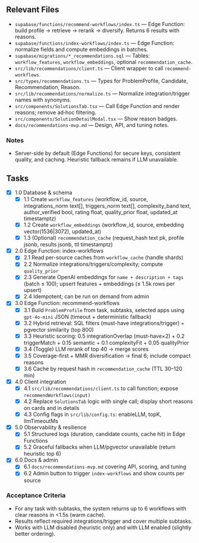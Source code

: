 ## Relevant Files

- `supabase/functions/recommend-workflows/index.ts` — Edge Function: build profile → retrieve → rerank → diversify. Returns 6 results with reasons.
- `supabase/functions/index-workflows/index.ts` — Edge Function: normalize fields and compute embeddings in batches.
- `supabase/migrations/*_recommendations.sql` — Tables: `workflow_features`, `workflow_embeddings`, optional `recommendation_cache`.
- `src/lib/recommendations/client.ts` — Client wrapper to call `recommend-workflows`.
- `src/types/recommendations.ts` — Types for ProblemProfile, Candidate, Recommendation, Reason.
- `src/lib/recommendations/normalize.ts` — Normalize integration/trigger names with synonyms.
- `src/components/SolutionsTab.tsx` — Call Edge Function and render reasons; remove ad‑hoc filtering.
- `src/components/SolutionDetailModal.tsx` — Show reason badges.
- `docs/recommendations-mvp.md` — Design, API, and tuning notes.

### Notes

- Server-side by default (Edge Functions) for secure keys, consistent quality, and caching. Heuristic fallback remains if LLM unavailable.

## Tasks

- [x] 1.0 Database & schema
  - [x] 1.1 Create `workflow_features` (workflow_id, source, integrations_norm text[], triggers_norm text[], complexity_band text, author_verified bool, rating float, quality_prior float, updated_at timestamptz)
  - [x] 1.2 Create `workflow_embeddings` (workflow_id, source, embedding vector(1536|3072), updated_at)
  - [x] 1.3 (Optional) `recommendation_cache` (request_hash text pk, profile jsonb, results jsonb, ttl timestamptz)

- [x] 2.0 Edge Function: index-workflows
  - [x] 2.1 Read per-source caches from `workflow_cache` (handle shards)
  - [x] 2.2 Normalize integrations/triggers/complexity; compute `quality_prior`
  - [x] 2.3 Generate OpenAI embeddings for `name + description + tags` (batch ≤ 100); upsert features + embeddings (≤ 1.5k rows per upsert)
  - [x] 2.4 Idempotent; can be run on demand from admin

- [x] 3.0 Edge Function: recommend-workflows
  - [x] 3.1 Build `ProblemProfile` from task, subtasks, selected apps using `gpt-4o-mini` JSON (timeout + deterministic fallback)
  - [x] 3.2 Hybrid retrieval: SQL filters (must-have integrations/trigger) + pgvector similarity (top 800)
  - [x] 3.3 Heuristic scoring: 0.5 integrationOverlap (must-have×2) + 0.2 triggerMatch + 0.15 semantic + 0.1 complexityFit + 0.05 qualityPrior
  - [x] 3.4 (Toggle) LLM rerank of top 40 → merge scores
  - [x] 3.5 Coverage-first + MMR diversification → final 6; include compact reasons
  - [x] 3.6 Cache by request hash in `recommendation_cache` (TTL 30–120 min)

- [x] 4.0 Client integration
  - [x] 4.1 `src/lib/recommendations/client.ts` to call function; expose `recommendWorkflows(input)`
  - [x] 4.2 Replace `SolutionsTab` logic with single call; display short reasons on cards and in details
  - [x] 4.3 Config flags in `src/lib/config.ts`: enableLLM, topK, llmTimeoutMs

- [x] 5.0 Observability & resilience
  - [x] 5.1 Structured logs (duration, candidate counts, cache hit) in Edge Functions
  - [x] 5.2 Graceful fallbacks when LLM/pgvector unavailable (return heuristic top 6)

- [x] 6.0 Docs & admin
  - [x] 6.1 `docs/recommendations-mvp.md` covering API, scoring, and tuning
  - [x] 6.2 Admin button to trigger `index-workflows` and show counts per source

### Acceptance Criteria

- For any task with subtasks, the system returns up to 6 workflows with clear reasons in <1.5s (warm cache).
- Results reflect required integrations/trigger and cover multiple subtasks.
- Works with LLM disabled (heuristic only) and with LLM enabled (slightly better ordering).


